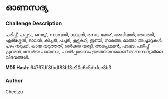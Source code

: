# ഓണസദ്യ

### Challenge Description

പരിപ്പ്, പപ്പടം, നെയ്യ്, സാമ്പാര്‍, കാളന്‍, രസം, മോര്, അവിയല്‍, തോരന്‍, എരിശ്ശേരി, ഓലന്‍, കിച്ചടി, പച്ചടി, കൂട്ടുകറി, ഇഞ്ചി, നാരങ്ങ, മാങ്ങാ അച്ചാറുകള്‍, പഴം നുറുക്ക്, കായ വറുത്തത്, ശര്‍ക്കര വരട്ടി, അടപ്രഥമന്‍, പാലട, പരിപ്പ് പ്രഥമന്‍, സേമിയ പായസം, പാല്‍പ്പായസം തുടങ്ങിയവയാണ് ഓണസദ്യയിലെ വിഭവങ്ങള്‍.

**MD5 Hash**: 64767df8fbdf83b13e20c6c5dbfce8b3

### Author

Cheetzu